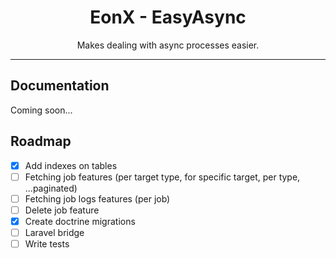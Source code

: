 <div align="center">
    <h1>EonX - EasyAsync</h1>
    <p>Makes dealing with async processes easier.</p>
</div>

---

## Documentation

Coming soon...

## Roadmap

- [X] Add indexes on tables
- [ ] Fetching job features (per target type, for specific target, per type, ...paginated)
- [ ] Fetching job logs features (per job)
- [ ] Delete job feature
- [X] Create doctrine migrations
- [ ] Laravel bridge
- [ ] Write tests
